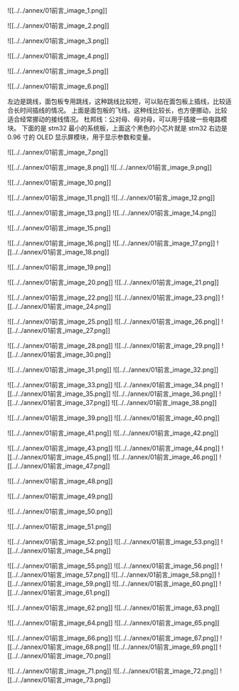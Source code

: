 ![[../../annex/01前言_image_1.png]]

![[../../annex/01前言_image_2.png]]

![[../../annex/01前言_image_3.png]]

![[../../annex/01前言_image_4.png]]

![[../../annex/01前言_image_5.png]]

![[../../annex/01前言_image_6.png]]

左边是跳线，面包板专用跳线，这种跳线比较短，可以贴在面包板上插线，比较适合长时间插线的情况。
上面是面包板的飞线，这种线比较长，也方便挪动，比较适合经常挪动的接线情况。
杜邦线：公对母、母对母，可以用于插接一些电路模块。
下面的是 stm32 最小的系统板，上面这个黑色的小芯片就是 stm32
右边是 0.96 寸的 OLED 显示屏模块，用于显示参数和变量。

![[../../annex/01前言_image_7.png]]

![[../../annex/01前言_image_8.png]]
![[../../annex/01前言_image_9.png]]

![[../../annex/01前言_image_10.png]]

![[../../annex/01前言_image_11.png]]
![[../../annex/01前言_image_12.png]]

![[../../annex/01前言_image_13.png]]
![[../../annex/01前言_image_14.png]]

![[../../annex/01前言_image_15.png]]

![[../../annex/01前言_image_16.png]]
![[../../annex/01前言_image_17.png]]
![[../../annex/01前言_image_18.png]]


![[../../annex/01前言_image_19.png]]

![[../../annex/01前言_image_20.png]]
![[../../annex/01前言_image_21.png]]

![[../../annex/01前言_image_22.png]]
![[../../annex/01前言_image_23.png]]
![[../../annex/01前言_image_24.png]]

![[../../annex/01前言_image_25.png]]
![[../../annex/01前言_image_26.png]]
![[../../annex/01前言_image_27.png]]


![[../../annex/01前言_image_28.png]]
![[../../annex/01前言_image_29.png]]
![[../../annex/01前言_image_30.png]]

![[../../annex/01前言_image_31.png]]
![[../../annex/01前言_image_32.png]]


![[../../annex/01前言_image_33.png]]
![[../../annex/01前言_image_34.png]]
![[../../annex/01前言_image_35.png]]
![[../../annex/01前言_image_36.png]]
![[../../annex/01前言_image_37.png]]
![[../../annex/01前言_image_38.png]]

![[../../annex/01前言_image_39.png]]
![[../../annex/01前言_image_40.png]]

![[../../annex/01前言_image_41.png]]
![[../../annex/01前言_image_42.png]]

![[../../annex/01前言_image_43.png]]
![[../../annex/01前言_image_44.png]]
![[../../annex/01前言_image_45.png]]
![[../../annex/01前言_image_46.png]]
![[../../annex/01前言_image_47.png]]

![[../../annex/01前言_image_48.png]]

![[../../annex/01前言_image_49.png]]

![[../../annex/01前言_image_50.png]]

![[../../annex/01前言_image_51.png]]

![[../../annex/01前言_image_52.png]]
![[../../annex/01前言_image_53.png]]
![[../../annex/01前言_image_54.png]]

![[../../annex/01前言_image_55.png]]
![[../../annex/01前言_image_56.png]]
![[../../annex/01前言_image_57.png]]
![[../../annex/01前言_image_58.png]]
![[../../annex/01前言_image_59.png]]
![[../../annex/01前言_image_60.png]]
![[../../annex/01前言_image_61.png]]

![[../../annex/01前言_image_62.png]]
![[../../annex/01前言_image_63.png]]

![[../../annex/01前言_image_64.png]]
![[../../annex/01前言_image_65.png]]

![[../../annex/01前言_image_66.png]]
![[../../annex/01前言_image_67.png]]
![[../../annex/01前言_image_68.png]]
![[../../annex/01前言_image_69.png]]
![[../../annex/01前言_image_70.png]]


![[../../annex/01前言_image_71.png]]
![[../../annex/01前言_image_72.png]]
![[../../annex/01前言_image_73.png]]



























